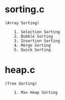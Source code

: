 # sorting.c 
    (Array Sorting)

        1. Selection Sorting
        2. Bubble Sorting
        3. Insertion Sorting
        4. Merge Sorting
        5. Quick Sorting

# heap.c 
    (Tree Sorting)

        1. Max Heap Sorting
